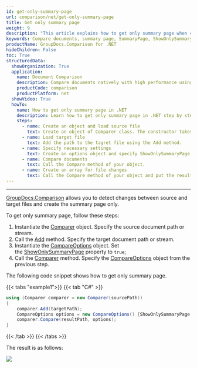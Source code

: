 ```yaml
---
id: get-only-summary-page
url: comparison/net/get-only-summary-page
title: Get only summary page
weight: 9
description: "This article explains how to get only summary page when comparing documents with GroupDocs.Comparison for .NET."
keywords: Compare documents, summary page, SummaryPage, ShowOnlySummaryPage
productName: GroupDocs.Comparison for .NET
hideChildren: False
toc: True
structuredData:
  showOrganization: True
  application:
    name: Document Comparison
    description: Compare documents natively with high performance using C# language and GroupDocs.Comparison for .NET
    productCode: comparison
    productPlatform: net
  showVideo: True
  howTo:
    name: How to get only summary page in .NET
    description: Learn how to get only summary page in .NET step by step
    steps:
      - name: Create an object and load source file
        text: Create an object of Comparer class. The constructor takes the source file path parameter. You may specify absolute or relative file path as per your requirements.
      - name: Load target file
        text: Add the path to the tagret file using the Add method.
      - name: Specify necessary settings
        text: Create an options object and specify ShowOnlySummaryPage of true value.
      - name: Compare documents
        text: Call the Compare method of your object.
      - name: Create an array for file changes
        text: Call the Compare method of your object and put the resulting file path parameter and compare options parameter.
---
```


---

[GroupDocs.Comparison](https://products.groupdocs.com/comparison/net) allows you to detect changes between source and target files and create the summary page only.

To get only summary page, follow these steps:

1.  Instantiate the [Comparer](https://reference.groupdocs.com/net/comparison/groupdocs.comparison/comparer) object. Specify the source document path or stream.
2.  Call the [Add](https://reference.groupdocs.com/net/comparison/groupdocs.comparison/comparer/methods/add/index) method. Specify the target document path or stream.
3.  Instantiate the [CompareOptions](https://reference.groupdocs.com/net/comparison/groupdocs.comparison.options/compareoptions) object. Set the [ShowOnlySummaryPage](https://reference.groupdocs.com/comparison/net/groupdocs.comparison.options/compareoptions/properties/showonlysummarypage) property to `true`;
4.  Call the [Comparer](https://reference.groupdocs.com/net/comparison/groupdocs.comparison/comparer) method. Specify the [CompareOptions](https://reference.groupdocs.com/net/comparison/groupdocs.comparison.options/compareoptions) object from the previous step.

The following code snippet shows how to get only summary page.

{{< tabs "example1">}}
{{< tab "C#" >}}
```csharp
using (Comparer comparer = new Comparer(sourcePath))
{
	comparer.Add(targetPath);
	CompareOptions options = new CompareOptions() {ShowOnlySummaryPage = true};
    comparer.Compare(resultPath, options);
}
```
{{< /tab >}}
{{< /tabs >}}

The result is as follows:

![](/comparison/net/images/get-only-summary-page.png)
